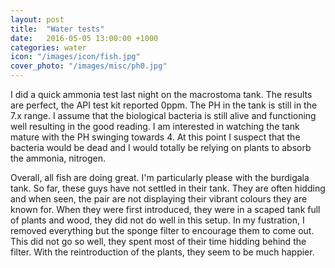 ```yaml
---
layout: post
title:  "Water tests"
date:   2016-05-05 13:00:00 +1000
categories: water
icon: "/images/icon/fish.jpg"
cover_photo: "/images/misc/ph0.jpg"
---
```



I did a quick ammonia test last night on the macrostoma tank. The results are perfect, the API test kit reported 0ppm. The PH in the tank is still in the 7.x range. I assume that the biological bacteria is still alive and functioning well resulting in the good reading. I am interested in watching the tank mature with the PH swinging towards 4. At this point I suspect that the bacteria would be dead and I would totally be relying on plants to absorb the ammonia, nitrogen. 

Overall, all fish are doing great. I'm particularly please with the burdigala tank. So far, these guys have not settled in their tank. They are often hidding and when seen, the pair are not displaying their vibrant colours they are known for. When they were first introduced, they were in a scaped tank full of plants and wood, they did not do well in this setup. In my fustration, I removed everything but the sponge filter to encourage them to come out. This did not go so well, they spent most of their time hidding behind the filter. With the reintroduction of the plants, they seem to be much happier. 
